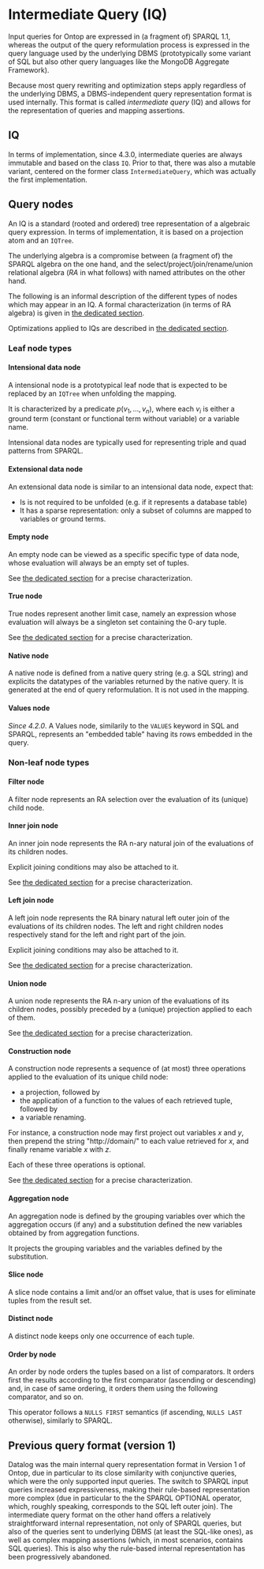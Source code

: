 # Intermediate Query (IQ)

Input queries for Ontop are expressed in (a fragment of) SPARQL 1.1,
whereas the output of the query reformulation process is expressed in the query language used by the underlying DBMS (prototypically some variant of SQL
but also other query languages like the MongoDB Aggregate Framework).

Because most query rewriting and optimization steps apply regardless of the underlying DBMS,
a DBMS-independent query representation format is used internally.
This format is called _intermediate query_ (IQ) and allows for the representation of queries and mapping assertions.

## IQ

In terms of implementation, since 4.3.0, intermediate queries are always immutable and based on the class `IQ`. Prior to that, there was also a mutable variant, centered on the former class `IntermediateQuery`, which was actually the first implementation.


## Query nodes

An IQ is a standard (rooted and ordered) tree representation of a algebraic query expression. 
In terms of implementation, it is based on a projection atom and an `IQTree`.

The underlying algebra is a compromise between (a fragment of) the SPARQL algebra on the one hand,
and the select/project/join/rename/union relational algebra (_RA_ in what follows) with named attributes on the other hand.

The following is an informal description of the different types of nodes which may appear in an IQ.
A formal characterization (in terms of RA algebra) is given in [the dedicated section](/research/iq-formal/).

Optimizations applied to IQs are described in [the dedicated section](/research/optimization/).
 
### Leaf node types

#### Intensional data node

A intensional node is a prototypical leaf node that is expected to be replaced by an `IQTree` when unfolding the mapping.

It is characterized by a predicate $p(v_1, \dots, v_n)$,
where each $v_i$ is either a ground term (constant or functional term without variable) or a variable name.

Intensional data nodes are typically used for representing triple and quad patterns from SPARQL.


#### Extensional data node

An extensional data node is similar to an intensional data node, expect that:
  - Is is not required to be unfolded (e.g. if it represents a database table)
  - It has a sparse representation: only a subset of columns are mapped to variables or ground terms.

#### Empty node

An empty node can be viewed as a specific specific type of data node,
whose evaluation will always be an empty set of tuples.

See [the dedicated section](/research/iq-formal#empty-node) for a precise characterization.

#### True node

True nodes represent another limit case,
namely an expression whose evaluation will always be a singleton set containing the 0-ary tuple.

See [the dedicated section](/research/iq-formal#true-node) for a precise characterization.

#### Native node

A native node is defined from a native query string (e.g. a SQL string) and explicits the datatypes of the variables returned by the native query.
It is generated at the end of query reformulation. It is not used in the mapping.

#### Values node

*Since 4.2.0*. A Values node, similarily to the `VALUES` keyword in SQL and SPARQL, represents an "embedded table" having its rows embedded in the query.


### Non-leaf node types

#### Filter node
A filter node represents an RA selection over the evaluation of its (unique) child node.

#### Inner join node
An inner join node represents the RA n-ary natural join of the evaluations of its children nodes.

Explicit joining conditions may also be attached to it.

See [the dedicated section](/research/iq-formal#inner-join-node) for a precise characterization.

#### Left join node
A left join node represents the RA binary natural left outer join of the evaluations of its children nodes.
The left and right children nodes respectively stand for the left and right part of the join.

Explicit joining conditions may also be attached to it.

See [the dedicated section](/research/iq-formal#left-join-node) for a precise characterization.

#### Union node

A union node represents the RA n-ary union of the evaluations of its children nodes,
possibly preceded by a (unique) projection applied to each of them.

See [the dedicated section](/research/iq-formal#union-node) for a precise characterization.

#### Construction node

A construction node represents a sequence of (at most) three operations applied to the evaluation of its unique child node:

* a projection,
followed by
* the application of a function to the values of each retrieved tuple,
followed by
* a variable renaming.

For instance,
a construction node may first project out variables $x$ and $y$,
then prepend the string "http://domain/" to each value retrieved for $x$,
and finally rename variable $x$ with $z$.

Each of these three operations is optional. 

See [the dedicated section](/research/iq-formal#construction-node) for a precise characterization.

#### Aggregation node

An aggregation node is defined by the grouping variables over which the aggregation occurs (if any) and a substitution defined the new variables obtained by from aggregation functions.

It projects the grouping variables and the variables defined by the substitution.

#### Slice node

A slice node contains a limit and/or an offset value, that is uses for eliminate tuples from the result set.

#### Distinct node

A distinct node keeps only one occurrence of each tuple.

#### Order by node

An order by node orders the tuples based on a list of comparators. It orders first the results according to the first comparator (ascending or descending) and, in case of same ordering, it orders them using the following comparator, and so on.

This operator follows a `NULLS FIRST` semantics (if ascending, `NULLS LAST` otherwise), similarly to SPARQL.



## Previous query format (version 1)

Datalog was the main internal query representation format in Version 1 of Ontop,
due in particular to its close similarity with conjunctive queries,
which were the only supported input queries.
The switch to SPARQL input queries increased expressiveness,
making their rule-based representation more complex (due in particular to the the SPARQL OPTIONAL operator,
which,
roughly speaking,
corresponds to the SQL left outer join).
The intermediate query format on the other hand offers a relatively straightforward internal representation,
not only of SPARQL queries,
but also of the queries sent to underlying DBMS (at least the SQL-like ones),
as well as complex mapping assertions (which,
in most scenarios,
contains SQL queries).
This is also why the rule-based internal representation has been progressively abandoned.
